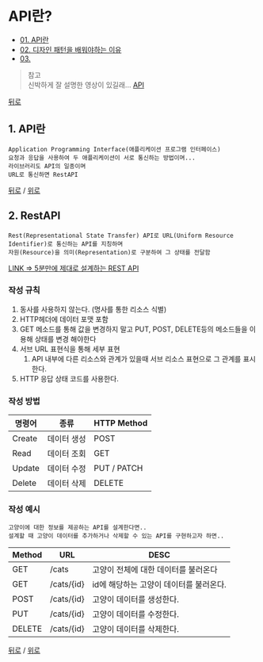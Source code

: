 # API란? 

* [01. API란](#1-API란)
* [02. 디자인 패턴을 배워야하는 이유](#2-디자인-패턴을-배워야하는-이유)
* [03. ](#3)

> 참고    
> 신박하게 잘 설명한 영상이 있길래... [API](https://www.youtube.com/watch?v=em7HOGu01ro)    
>  
  
[뒤로](README.md)

## 1. API란
    Application Programming Interface(애플리케이션 프로그램 인터페이스)
    요청과 응답을 사용하여 두 애플리케이션이 서로 통신하는 방법이며...
    라이브러리도 API의 일종이며 
    URL로 통신하면 RestAPI
    
[뒤로](README.md) / [위로](#디자인-패턴이란)

## 2. RestAPI
    Rest(Representational State Transfer) API로 URL(Uniform Resource Identifier)로 통신하는 API를 지칭하며 
    자원(Resource)을 의미(Representation)로 구분하여 그 상태를 전달함

    
[LINK => 5분만에 제대로 설계하는 REST API](https://www.youtube.com/watch?v=4DxHX95Lq2U)    
### 작성 규칙
1. 동사를 사용하지 않는다.  (명사를 통한 리소스 식별)
2. HTTP헤더에 데이터 포맷 포함
3. GET 메소드를 통해 값을 변경하지 말고 PUT, POST, DELETE등의 메소드들을 이용해 상태를 변경 해야한다
4. 서브 URL 표현식을 통해 세부 표현
   1. API 내부에 다른 리소스와 관계가 있을때 서브 리소스 표현으로 그 관계를 표시한다.
5. HTTP 응답 상태 코드를 사용한다.

### 작성 방법 
|명령어|종류|HTTP Method|
|---|---|---|
|Create |데이터 생성 |POST
|Read   |데이터 조회 |GET
|Update |데이터 수정 |PUT / PATCH
|Delete |데이터 삭제 |DELETE



   
        

### 작성 예시 

    고양이에 대한 정보를 제공하는 API를 설계한다면..
    설계할 때 고양이 데이터를 추가하거나 삭제할 수 있는 API를 구현하고자 하면..
|Method|URL|DESC|
|---    |---|---|
|GET    |/cats              | 고양이 전체에 대한 데이터를 불러온다
|GET    |/cats/{id}         | id에 해당하는 고양이 데이터를 불러온다.
|POST   |/cats/{id}         | 고양이 데이터를 생성한다. 
|PUT    |/cats/{id}         | 고양이 데이터를 수정한다.
|DELETE |/cats/{id}         | 고양이 데이터를 삭제한다.



[뒤로](README.md) / [위로](#디자인-패턴이란)





